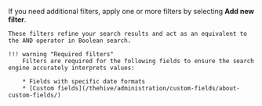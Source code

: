 If you need additional filters, apply one or more filters by selecting **Add new filter**. 

    These filters refine your search results and act as an equivalent to the AND operator in Boolean search.

    !!! warning "Required filters"
        Filters are required for the following fields to ensure the search engine accurately interprets values:

        * Fields with specific date formats
        * [Custom fields](/thehive/administration/custom-fields/about-custom-fields/)